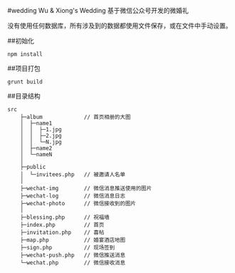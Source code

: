 #wedding
Wu &amp; Xiong's Wedding 基于微信公众号开发的微婚礼

没有使用任何数据库，所有涉及到的数据都使用文件保存，或在文件中手动设置。

##初始化
```
npm install
```

##项目打包
```
grunt build
```

##目录结构
```
src
    ├─album             // 首页相册的大图
    │  ├─name1
    │  │  ├─1.jpg
    │  │  ├─2.jpg
    │  │  └─N.jpg
    │  ├─name2
    │  └─nameN
    │
    ├─public
    │  └─invitees.php   // 被邀请人名单
    │
    ├─wechat-img        // 微信消息推送使用的图片
    ├─wechat-log        // 微信消息日志
    ├─wechat-photo      // 微信接收到的图片
    │
    ├─blessing.php      // 祝福墙
    ├─index.php         // 首页
    ├─invitation.php    // 喜帖
    ├─map.php           // 婚宴酒店地图
    ├─sign.php          // 现场签到
    ├─wechat-push.php   // 微信推送消息
    └─wechat.php        // 微信接收消息
```
